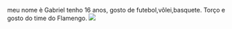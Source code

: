 meu nome è Gabriel tenho 16 anos, gosto de futebol,vôlei,basquete. Torço e gosto do time do Flamengo.
![](https://media.tenor.com/REOZA7Jxek8AAAAd/football.gif)

